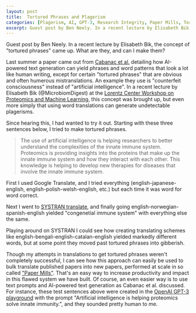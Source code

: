 ```yaml
---
layout: post
title:  Tortured Phrases and Plagerism
categories: [Plagerism, AI, GPT-3, Research Integrity, Paper Mills, Tortured Phrases]
excerpt: Guest post by Ben Neely. In a recent lecture by Elisabeth Bik, the concept of "tortured phrases" came up. What are they, and can I make them? 
---
```


Guest post by Ben Neely. In a recent lecture by Elisabeth Bik, the concept of "tortured phrases" came up. What are they, and can I make them? 

Last summer a paper came out from [Cabanac et al.](https://arxiv.org/abs/2107.06751) detailing how AI-powered text generation can yield phrases and word patterns that look a lot like human writing, except for certain "tortured phrases" that are obvious and often humerous mistranslations. An example they use is "counterfeit consciousness" instead of "artificial intelligence". In a recent lecture by Elisabeth Bik (@MicrobiomDigest) at the [Lorentz Center Workshop on Proteomics and Machine Learning](https://www.lorentzcenter.nl/proteomics-and-machine-learning.html), this concept was brought up, but even more simply that using word translations can generate undetectable plagerisms. 

Since hearing this, I had wanted to try it out. Starting with these three sentences below, I tried to make tortured phrases.

>The use of artificial intelligence is helping researchers to better understand the complexities of the innate immune system. Proteomics is providing insights into the proteins that make up the innate immune system and how they interact with each other. This knowledge is helping to develop new therapies for diseases that involve the innate immune system.

First I used Google Translate, and I tried everything (english-japanese-english, english-polish-welsh-english, etc.) but each time it was word for word correct.

Next I went to [SYSTRAN translate](https://www.systran.net/en/translate/), and finally going english-norwegian-spanish-english yielded "congenetial immune system" with everything else the same.

Playing around on SYSTRAN I could see how creating translating schemes like english-bengali-english-catalan-english yielded markedly different words, but at some point they moved past tortured phrases into gibberish.

Though my attempts in translations to get tortured phrases weren't completely successful, I can see how this approach can easily be used to bulk translate published papers into new papers, performed at scale in so called ["Paper Mills"](https://www.nature.com/articles/d41586-021-00733-5). That's an easy way to increase productivity and impact in this flawed system we have built. Of course, an even easier way is to use text prompts and AI-powered text generation as Cabanac et al. discussed. For instance, these test sentences above were created in the [OpenAI GPT-3 playground](https://beta.openai.com/playground) with the prompt "Artificial intelligence is helping proteomics solve innate immunity.", and they sounded pretty human to me.

&nbsp;  
&nbsp;  
&nbsp;  
